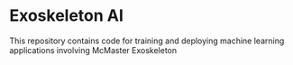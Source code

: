 # Exoskeleton AI
This repository contains code for training and deploying machine learning applications 
involving McMaster Exoskeleton